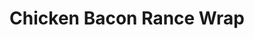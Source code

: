 ---
title: "Chicken Bacon Rance Wrap"
price: "$12.00"
category: "Classic-Wraps"
img: "src/images/menu/burrito.jpg"
desc: "Grilled chicken, melted cheese, bacon, lettuce, tomato and ranch dressing"
---